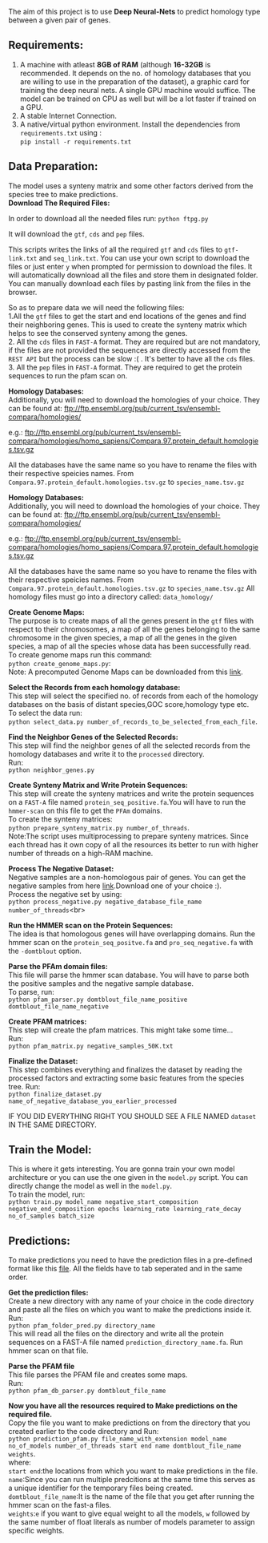 The aim of this project is to use **Deep Neural-Nets** to predict homology type between a given pair of genes. 

## Requirements:
1. A machine with atleast **8GB of RAM** (although **16-32GB** is recommended. It depends on the no. of homology databases that you are willing to use in the preparation of the dataset), a graphic card for training the deep neural nets. A single GPU machine would suffice. The model can be trained on CPU as well but will be a lot faster if trained on a GPU.<br/>
2. A stable Internet Connection.<br/>
3. A native/virtual python environment. Install the dependencies from `requirements.txt` using :<br/>
 `pip install -r requirements.txt`<br/>
 
## Data Preparation:
The model uses a synteny matrix and some other factors derived from the species tree to make predictions. <br/>
**Download The Required Files:**

In order to download all the needed files run: `python ftpg.py`<br/>

It will download the `gtf`, `cds` and `pep` files.

This scripts writes the links of all the required `gtf` and `cds` files to `gtf-link.txt` and `seq_link.txt`. You can use your own script to download the files or just enter `y` when prompted for permission to download the files. It will automatically download all the files and store them in designated folder. You can manually download each files by pasting link from the files in the browser.<br/>

So as to prepare data we will need the following files:<br/>
1.All the `gtf` files to get the start and end locations of the genes and find their neighboring genes. This is used to create the synteny matrix which helps to see the conserved synteny among the genes.<br/>
2. All the `cds` files in `FAST-A` format. They are required but are not mandatory, if the files are not provided the sequences are directly accessed from the `REST API` but the process can be slow :( . It's better to have all the `cds` files.<br/>
3. All the `pep` files in `FAST-A` format. They are required to get the protein sequences to run the pfam scan on.<br/>

**Homology Databases:**<br/>
Additionally, you will need to download the homologies of your choice.
They can be found at: ftp://ftp.ensembl.org/pub/current_tsv/ensembl-compara/homologies/<br/>

e.g.: ftp://ftp.ensembl.org/pub/current_tsv/ensembl-compara/homologies/homo_sapiens/Compara.97.protein_default.homologies.tsv.gz

All the databases have the same name so you have to rename the files with their respective speicies names.
From `Compara.97.protein_default.homologies.tsv.gz` to `species_name.tsv.gz`

**Homology Databases:**<br/>
Additionally, you will need to download the homologies of your choice.
They can be found at: ftp://ftp.ensembl.org/pub/current_tsv/ensembl-compara/homologies/<br/>

e.g.: ftp://ftp.ensembl.org/pub/current_tsv/ensembl-compara/homologies/homo_sapiens/Compara.97.protein_default.homologies.tsv.gz

All the databases have the same name so you have to rename the files with their respective speicies names.
From `Compara.97.protein_default.homologies.tsv.gz` to `species_name.tsv.gz`
All homology files must go into a directory called: `data_homology/`

**Create Genome Maps:**<br/>
The purpose is to create maps of all the genes present in the `gtf` files with respect to their chromosomes, a map of all the genes belonging to the same chromosome in the given species, a map of all the genes in the given species, a map of all the species whose data has been successfully read.<br/>
To create genome maps run this command:<br/>
`python create_genome_maps.py`:<br/>
Note: A precomputed Genome Maps can be downloaded from this [link](https://drive.google.com/open?id=1GjV6dT-Hpf2LWQ-vSpekqqQ7RF_tH8So).<br/>

**Select the Records from each homology database:**<br/>
This step will select the specified no. of records from each of the homology databases on the basis of distant species,GOC score,homology type etc.<br/>
To select the data run:<br/>
`python select_data.py number_of_records_to_be_selected_from_each_file`.<br/>

**Find the Neighbor Genes of the Selected Records:**<br/>
This step will find the neighbor genes of all the selected records from the homology databases and write it to the `processed` directory.<br/>
Run:<br/>
`python neighbor_genes.py`<br/>

**Create Synteny Matrix and Write Protein Sequences:**<br/>
This step will create the synteny matrices and write the protein sequences on a `FAST-A` file named `protein_seq_positive.fa`.You will have to run the `hmmer-scan` on this file to get the `PFAm` domains.<br/>
To create the synteny matrices:<br/>
`python prepare_synteny_matrix.py number_of_threads`.<br/>
Note:The script uses multiprocessing to prepare synteny matrices. Since each thread has it own copy of all the resources its better to run with higher number of threads on a high-RAM machine.

**Process The Negative Dataset:**<br/>
Negative samples are a non-homologous pair of genes. You can get the negative samples from here [link](ftp://ftp.ebi.ac.uk/pub/databases/ensembl/mateus/gsoc_2019/).Download one of your choice :).<br/>
Process the negative set by using:<br/>
`python process_negative.py negative_database_file_name number_of_threads`<br\>

**Run the HMMER scan on the Protein Sequences:**<br/>
The idea is that homologous genes will have overlapping domains. Run the hmmer scan on the `protein_seq_positve.fa` and `pro_seq_negative.fa` with the `-domtblout` option.

**Parse the PFAm domain files:**<br/>
This file will parse the hmmer scan database. You will have to parse both the positive samples and the negative sample database.<br/>
To parse, run:<br/>
`python pfam_parser.py domtblout_file_name_positive domtblout_file_name_negative`

**Create PFAM matrices:**<br/>
This step will create the pfam matrices. This might take some time...<br/>
Run:<br/>
`python pfam_matrix.py negative_samples_50K.txt`<br/>

**Finalize the Dataset:**<br/>
This step combines everything and finalizes the dataset by reading the processed factors and extracting some basic features from the species tree. 
Run:<br/>
`python finalize_dataset.py name_of_negative_database_you_earlier_processed`<br/>

IF YOU DID EVERYTHING RIGHT YOU SHOULD SEE A FILE NAMED `dataset` IN THE SAME DIRECTORY.<br/>

## Train the Model:
This is where it gets interesting. You are gonna train your own model architecture or you can use the one given in the `model.py` script. You can directly change the model as well in the `model.py`.<br/>
To train the model, run:<br/>
`python train.py model_name negative_start_composition negative_end_composition epochs learning_rate learning_rate_decay no_of_samples batch_size`<br/>

## Predictions:
To make predictions you need to have the prediction files in a pre-defined format like this [file](ftp://ftp.ebi.ac.uk/pub/databases/ensembl/mateus/gsoc_2019/balanced_random_mix_ortholog_paralog_negative.txt.gz). All the fields have to tab seperated and in the same order.<br/>

**Get the prediction files:**<br/>
Create a new directory with any name of your choice in the code directory and paste all the files on which you want to make the predictions inside it.<br/>
Run:<br/>
`python pfam_folder_pred.py directory_name`<br/>
This will read all the files on the directory and write all the protein sequences on a FAST-A file named `prediction_directory_name.fa`.
Run hmmer scan on that file.<br/>

**Parse the PFAM file**<br/>
This file parses the PFAM file and creates some maps.<br/>
Run:<br/>
`python pfam_db_parser.py domtblout_file_name`<br/>

**Now you have all the resources required to Make predictions on the required file.**<br/>
Copy the file you want to make predictions on from the directory that you created earlier to the code directory and Run:<br/>
`python prediction_pfam.py file_name_with_extension model_name no_of_models number_of_threads start end name domtblout_file_name weights`.<br/>
where:<br/>
`start end`:the locations from which you want to make predictions in the file.<br/>
`name`:Since you can run multiple predcitions at the same time this serves as a unique identifier for the temporary files being created.<br/>
`domtblout_file_name`:It is the name of the file that you get after running the hmmer scan on the fast-a files.<br/>
`weights`:`e` if you want to give equal weight to all the models, `w` followed by the same number of float literals as number of models parameter to assign specific weights. 
